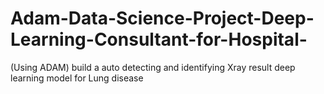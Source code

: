 # Adam-Data-Science-Project-Deep-Learning-Consultant-for-Hospital-
(Using ADAM) build a auto detecting and identifying Xray result deep learning model for Lung disease

